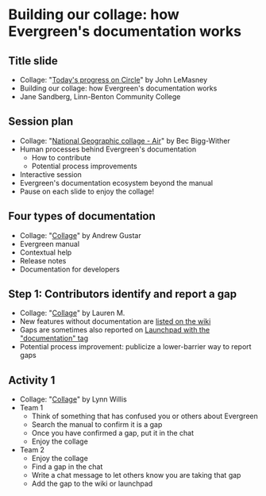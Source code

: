 # Building our collage: how Evergreen's documentation works

## Title slide

* Collage: "[Today's progress on Circle](https://flic.kr/p/RBXmJ6)" by John LeMasney
* Building our collage: how Evergreen's documentation works
* Jane Sandberg, Linn-Benton Community College

## Session plan

* Collage: "[National Geographic collage - Air](https://www.flickr.com/photos/redaktor/8638965731)" by Bec Bigg-Wither
* Human processes behind Evergreen's documentation
  * How to contribute
  * Potential process improvements
* Interactive session
* Evergreen's documentation ecosystem beyond the manual
* Pause on each slide to enjoy the collage!

## Four types of documentation

* Collage: "[Collage](https://flic.kr/p/edhRHN)" by Andrew Gustar
* Evergreen manual
* Contextual help
* Release notes
* Documentation for developers

## Step 1: Contributors identify and report a gap

* Collage: "[Collage](https://flic.kr/p/bK8kbM)" by Lauren M.
* New features without documentation are [listed on the wiki](https://wiki.evergreen-ils.org/doku.php?id=evergreen-docs:documentation_needs)
* Gaps are sometimes also reported on [Launchpad with the "documentation" tag](https://bugs.launchpad.net/evergreen/+bugs?field.tag=documentation)
* Potential process improvement: publicize a lower-barrier way to report gaps

## Activity 1

* Collage: "[Collage](https://flic.kr/p/5ywgxn)" by Lynn Willis
* Team 1
  * Think of something that has confused you or others about Evergreen
  * Search the manual to confirm it is a gap
  * Once you have confirmed a gap, put it in the chat
  * Enjoy the collage
* Team 2
  * Enjoy the collage
  * Find a gap in the chat
  * Write a chat message to let others know you are taking that gap
  * Add the gap to the wiki or launchpad
